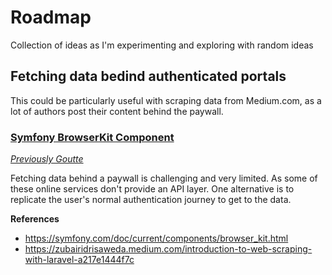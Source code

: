 # Roadmap
Collection of ideas as I'm experimenting and exploring with random ideas

## Fetching data bedind authenticated portals
This could be particularly useful with scraping data from Medium.com, as a lot of authors post their content behind the paywall. 

### [Symfony BrowserKit Component](https://symfony.com/components/BrowserKit) 
_[Previously Goutte](https://github.com/FriendsOfPHP/Goutte)_

Fetching data behind a paywall is challenging and very limited. As some of these online services don't provide an API layer. One alternative is to replicate the user's normal authentication journey to get to the data.

**References**
- https://symfony.com/doc/current/components/browser_kit.html
- https://zubairidrisaweda.medium.com/introduction-to-web-scraping-with-laravel-a217e1444f7c
